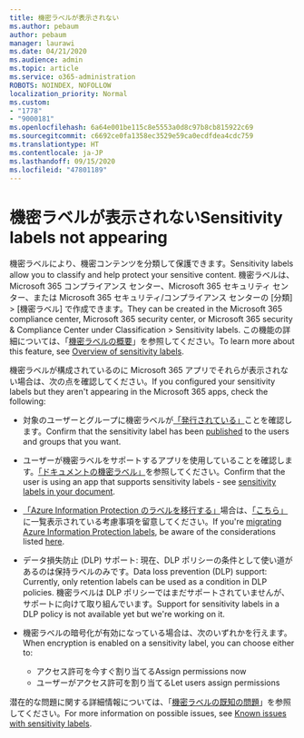 ```yaml
---
title: 機密ラベルが表示されない
ms.author: pebaum
author: pebaum
manager: laurawi
ms.date: 04/21/2020
ms.audience: admin
ms.topic: article
ms.service: o365-administration
ROBOTS: NOINDEX, NOFOLLOW
localization_priority: Normal
ms.custom:
- "1778"
- "9000181"
ms.openlocfilehash: 6a64e001be115c8e5553a0d8c97b8cb815922c69
ms.sourcegitcommit: c6692ce0fa1358ec3529e59ca0ecdfdea4cdc759
ms.translationtype: HT
ms.contentlocale: ja-JP
ms.lasthandoff: 09/15/2020
ms.locfileid: "47801189"
---
```

# <a name="sensitivity-labels-not-appearing"></a><span data-ttu-id="14778-102">機密ラベルが表示されない</span><span class="sxs-lookup"><span data-stu-id="14778-102">Sensitivity labels not appearing</span></span>

<span data-ttu-id="14778-103">機密ラベルにより、機密コンテンツを分類して保護できます。</span><span class="sxs-lookup"><span data-stu-id="14778-103">Sensitivity labels allow you to classify and help protect your sensitive content.</span></span> <span data-ttu-id="14778-104">機密ラベルは、Microsoft 365 コンプライアンス センター、Microsoft 365 セキュリティ センター、または Microsoft 365 セキュリティ/コンプライアンス センターの [分類] > [機密ラベル] で作成できます。</span><span class="sxs-lookup"><span data-stu-id="14778-104">They can be created in the Microsoft 365 compliance center, Microsoft 365 security center, or Microsoft 365 security & Compliance Center under Classification > Sensitivity labels.</span></span> <span data-ttu-id="14778-105">この機能の詳細については、「[機密ラベルの概要](https://docs.microsoft.com/microsoft-365/compliance/sensitivity-labels)」を参照してください。</span><span class="sxs-lookup"><span data-stu-id="14778-105">To learn more about this feature, see [Overview of sensitivity labels](https://docs.microsoft.com/microsoft-365/compliance/sensitivity-labels).</span></span>

<span data-ttu-id="14778-106">機密ラベルが構成されているのに Microsoft 365 アプリでそれらが表示されない場合は、次の点を確認してください。</span><span class="sxs-lookup"><span data-stu-id="14778-106">If you configured your sensitivity labels but they aren't appearing in the Microsoft 365 apps, check the following:</span></span>

- <span data-ttu-id="14778-107">対象のユーザーとグループに機密ラベルが[「発行されている」](https://docs.microsoft.com/microsoft-365/compliance/sensitivity-labels#what-label-policies-can-do)ことを確認します。</span><span class="sxs-lookup"><span data-stu-id="14778-107">Confirm that the sensitivity label has been [published](https://docs.microsoft.com/microsoft-365/compliance/sensitivity-labels#what-label-policies-can-do) to the users and groups that you want.</span></span>

- <span data-ttu-id="14778-108">ユーザーが機密ラベルをサポートするアプリを使用していることを確認します。[「ドキュメントの機密ラベル」](https://support.office.com/article/apply-sensitivity-labels-to-your-documents-and-email-within-office-2f96e7cd-d5a4-403b-8bd7-4cc636bae0f9?#bkmk_whereavailable)を参照してください。</span><span class="sxs-lookup"><span data-stu-id="14778-108">Confirm that the user is using an app that supports sensitivity labels - see [sensitivity labels in your document](https://support.office.com/article/apply-sensitivity-labels-to-your-documents-and-email-within-office-2f96e7cd-d5a4-403b-8bd7-4cc636bae0f9?#bkmk_whereavailable).</span></span>

- <span data-ttu-id="14778-109">[「Azure Information Protection のラベルを移行する」](https://docs.microsoft.com/azure/information-protection/configure-policy-migrate-labels)場合は、[「こちら」](https://docs.microsoft.com/azure/information-protection/configure-policy-migrate-labels#considerations-for-unified-labels)に一覧表示されている考慮事項を留意してください。</span><span class="sxs-lookup"><span data-stu-id="14778-109">If you're [migrating Azure Information Protection labels](https://docs.microsoft.com/azure/information-protection/configure-policy-migrate-labels), be aware of the considerations listed [here](https://docs.microsoft.com/azure/information-protection/configure-policy-migrate-labels#considerations-for-unified-labels).</span></span>

- <span data-ttu-id="14778-110">データ損失防止 (DLP) サポート: 現在、DLP ポリシーの条件として使い道があるのは保持ラベルのみです。</span><span class="sxs-lookup"><span data-stu-id="14778-110">Data loss prevention (DLP) support: Currently, only retention labels can be used as a condition in DLP policies.</span></span>  <span data-ttu-id="14778-111">機密ラベルは DLP ポリシーではまだサポートされていませんが、サポートに向けて取り組んでいます。</span><span class="sxs-lookup"><span data-stu-id="14778-111">Support for sensitivity labels in a DLP policy is not available yet but we're working on it.</span></span>

- <span data-ttu-id="14778-112">機密ラベルの暗号化が有効になっている場合は、次のいずれかを行えます。</span><span class="sxs-lookup"><span data-stu-id="14778-112">When encryption is enabled on a sensitivity label, you can choose either to:</span></span>
    - <span data-ttu-id="14778-113">アクセス許可を今すぐ割り当てる</span><span class="sxs-lookup"><span data-stu-id="14778-113">Assign permissions now</span></span>
    - <span data-ttu-id="14778-114">ユーザーがアクセス許可を割り当てる</span><span class="sxs-lookup"><span data-stu-id="14778-114">Let users assign permissions</span></span>


<span data-ttu-id="14778-115">潜在的な問題に関する詳細情報については、「[機密ラベルの既知の問題](https://support.office.com/article/known-issues-with-sensitivity-labels-in-office-b169d687-2bbd-4e21-a440-7da1b2743edc)」を参照してください。</span><span class="sxs-lookup"><span data-stu-id="14778-115">For more information on possible issues, see [Known issues with sensitivity labels](https://support.office.com/article/known-issues-with-sensitivity-labels-in-office-b169d687-2bbd-4e21-a440-7da1b2743edc).</span></span>